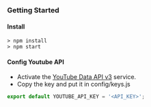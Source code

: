 ### Getting Started

#### Install

```
> npm install
> npm start
```

#### Config Youtube API
* Activate the [YouTube Data API v3](https://console.developers.google.com/apis/library/youtube.googleapis.com/)
 service.
* Copy the key and put it in config/keys.js

```js
export default YOUTUBE_API_KEY = '<API_KEY>';
```
